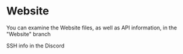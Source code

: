 # Website
You can examine the Website files, as well as API information, in the "Website" branch

SSH info in the Discord
